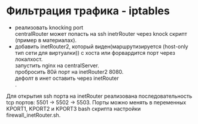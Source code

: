 <h1>Фильтрация трафика - iptables</h1>

<ul>
    <li>реализовать knocking port<br>
    centralRouter может попасть на ssh inetrRouter через knock скрипт (пример в материалах).</li>
    <li>добавить inetRouter2, который виден(маршрутизируется (host-only тип сети для виртуалки)) с хоста или форвардится порт через локалхост.<br>
    запустить nginx на centralServer.<br>
    пробросить 80й порт на inetRouter2 8080.<br>
    дефолт в инет оставить через inetRouter</li>.
</ul>

<p>Для открытия ssh порта на inetRouter реализована последовательность tcp портов: 5501 -> 5502 -> 5503. Порты можно менять в переменных KPORT1, KPORT2 и KPORT3 bash скрипта настройки firewall_inetRouter.sh.</p>
